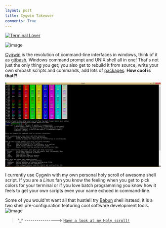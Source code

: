 ```yaml
---
layout: post
title: Cygwin Takeover
comments: True
---
```


[![Terminal Lover](https://img.shields.io/badge/terminal-lover-blue.svg?style=flat-square)](https://github.com/Gochojr)

![image](http://treasure.diylol.com/uploads/post/image/439841/resized_creepy-willy-wonka-meme-generator-you-thought-you-could-run-a-real-shell-on-windows-how-s-cygwin-treating-you-6176da.jpg)


[Cygwin](https://www.cygwin.com/) is the revolution of command-line interfaces in windows, think of it as [gitbash](https://git-for-windows.github.io/), Windows command prompt and UNIX shell all in one! That's not just the only thing you get; you also get to rebuild it from source, write your own sh/bash scripts and commands, add lots of [packages](https://cygwin.com/packages/package_list.html). **How cool is that?!**

![image](https://raw.githubusercontent.com/Gochojr/blogsite/gh-pages/images/cygwin001.png)

I currently use Cygwin with my own personal holy scroll of awesome shell script. If you are a _Linux_ fan you know the feeling when you get to pick colors for your terminal or if you love batch programming you know how it feels to get your own scripts even your name echoed in command-line.

Some of you would'nt want all that hustle!! try [Babun](http://babun.github.io/) shell instead, it is a two shell pre-configuration featuring cool software development tools.![image](https://s-media-cache-ak0.pinimg.com/736x/4e/5c/f7/4e5cf7d4ccb9c59b6620a9c71944d51e.jpg)


> **^_^** **---------------->**   [`Have a look at my Holy scroll!`](https://gist.github.com/Gochojr/0ae41e4767a2af031de1)


